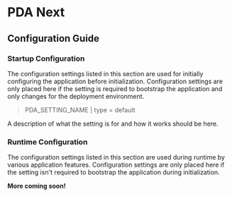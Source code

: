 # PDA Next

## Configuration Guide

### Startup Configuration

The configuration settings listed in this section are used for initially configuring the application before
initialization. Configuration settings are only placed here if the setting is required to bootstrap the application and
only changes for the deployment environment.

> PDA_SETTING_NAME | type = default

A description of what the setting is for and how it works should be here.

### Runtime Configuration

The configuration settings listed in this section are used during runtime by various application features. Configuration
settings are only placed here if the setting isn't required to bootstrap the application during initialization.

**More coming soon!**